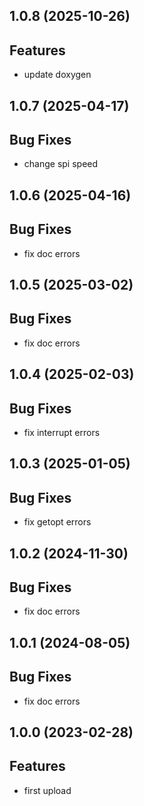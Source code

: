 ## 1.0.8 (2025-10-26)

## Features

- update doxygen

## 1.0.7 (2025-04-17)

## Bug Fixes

- change spi speed

## 1.0.6 (2025-04-16)

## Bug Fixes

- fix doc errors

## 1.0.5 (2025-03-02)

## Bug Fixes

- fix doc errors

## 1.0.4 (2025-02-03)

## Bug Fixes

- fix interrupt errors

## 1.0.3 (2025-01-05)

## Bug Fixes

- fix getopt errors

## 1.0.2 (2024-11-30)

## Bug Fixes

- fix doc errors

## 1.0.1 (2024-08-05)

## Bug Fixes

- fix doc errors

## 1.0.0 (2023-02-28)

## Features

- first upload